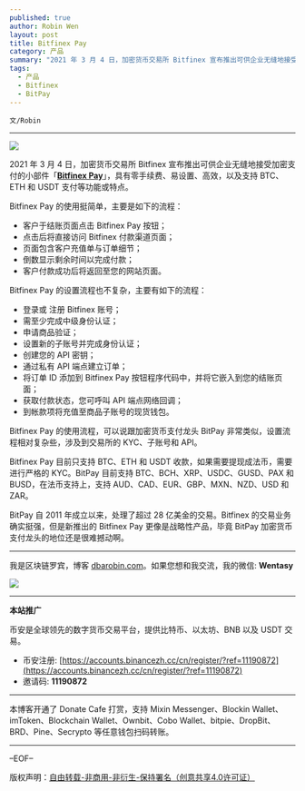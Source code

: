 ```yaml
---
published: true
author: Robin Wen
layout: post
title: Bitfinex Pay
category: 产品
summary: "2021 年 3 月 4 日，加密货币交易所 Bitfinex 宣布推出可供企业无缝地接受加密支付的小部件「Bitfinex Pay」，具有零手续费、易设置、高效，以及支持 BTC、ETH 和 USDT 支付等功能或特点。BitPay 自 2011 年成立以来，处理了超过 28 亿美金的交易。Bitfinex 的交易业务确实挺强，但是新推出的 Bitfinex Pay 更像是战略性产品，毕竟 BitPay 加密货币支付龙头的地位还是很难撼动啊。"
tags:
  - 产品
  - Bitfinex
  - BitPay
---
```


`文/Robin`

***

![](https://cdn.dbarobin.com/sot4f84.png)

2021 年 3 月 4 日，加密货币交易所 Bitfinex 宣布推出可供企业无缝地接受加密支付的小部件「**[Bitfinex Pay](https://twitter.com/bitfinex/status/1367169999085928453)**」，具有零手续费、易设置、高效，以及支持 BTC、ETH 和 USDT 支付等功能或特点。

Bitfinex Pay 的使用挺简单，主要是如下的流程：

* 客户于结账页面点击 Bitfinex Pay 按钮；
* 点击后将直接访问 Bitfinex 付款渠道页面；
* 页面包含客户充值单与订单细节；
* 倒数显示剩余时间以完成付款；
* 客户付款成功后将返回至您的网站页面。

Bitfinex Pay 的设置流程也不复杂，主要有如下的流程：

* 登录或 注册 Bitfinex 账号；
* 需至少完成中级身份认证；
* 申请商品验证；
* 设置新的子账号并完成身份认证；
* 创建您的 API 密钥；
* 通过私有 API 端点建立订单；
* 将订单 ID 添加到 Bitfinex Pay 按钮程序代码中，并将它嵌入到您的结账页面；
* 获取付款状态，您可呼叫 API 端点网络回调；
* 到帐款项将充值至商品子账号的现货钱包。

Bitfinex Pay 的使用流程，可以说跟加密货币支付龙头 BitPay 非常类似，设置流程相对复杂些，涉及到交易所的 KYC、子账号和 API。

Bitfinex Pay 目前只支持 BTC、ETH 和 USDT 收款，如果需要提现成法币，需要进行严格的 KYC。BitPay 目前支持 BTC、BCH、XRP、USDC、GUSD、PAX 和 BUSD，在法币支持上，支持 AUD、CAD、EUR、GBP、MXN、NZD、USD 和 ZAR。

BitPay 自 2011 年成立以来，处理了超过 28 亿美金的交易。Bitfinex 的交易业务确实挺强，但是新推出的 Bitfinex Pay 更像是战略性产品，毕竟 BitPay 加密货币支付龙头的地位还是很难撼动啊。

***

我是区块链罗宾，博客 [dbarobin.com](https://dbarobin.com/)。如果您想和我交流，我的微信: **Wentasy**

![](https://cdn.dbarobin.com/v4yywe2.png)

***

**本站推广**

币安是全球领先的数字货币交易平台，提供比特币、以太坊、BNB 以及 USDT 交易。

* 币安注册: [https://accounts.binancezh.cc/cn/register/?ref=11190872](https://accounts.binancezh.cc/cn/register/?ref=11190872)
* 邀请码: **11190872**

***

本博客开通了 Donate Cafe 打赏，支持 Mixin Messenger、Blockin Wallet、imToken、Blockchain Wallet、Ownbit、Cobo Wallet、bitpie、DropBit、BRD、Pine、Secrypto 等任意钱包扫码转账。

<center>
    <div class="--donate-button"
         data-button-id="f8b9df0d-af9a-460d-8258-d3f435445075"
    ></div>
</center>

***

–EOF–

版权声明：[自由转载-非商用-非衍生-保持署名（创意共享4.0许可证）](http://creativecommons.org/licenses/by-nc-nd/4.0/deed.zh)